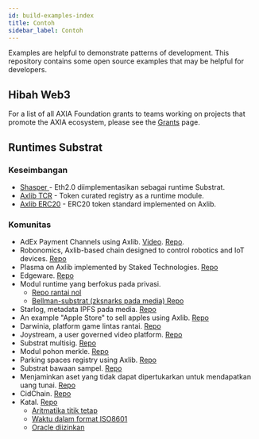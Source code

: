```yaml
---
id: build-examples-index
title: Contoh
sidebar_label: Contoh
---
```


Examples are helpful to demonstrate patterns of development. This repository contains some open source examples that may be helpful for developers.

## Hibah Web3

For a list of all AXIA Foundation grants to teams working on projects that promote the AXIA ecosystem, please see the [Grants](grants.md) page.

## Runtimes Substrat

### Keseimbangan

- [ Shasper ](https://github.com/axia-tech/shasper) - Eth2.0 diimplementasikan sebagai runtime Substrat.
- [Axlib TCR](https://github.com/axlib-developer-hub/axlib-tcr) - Token curated registry as a runtime module.
- [Axlib ERC20](https://github.com/axlib-developer-hub/axlib-erc20-multi/blob/master/runtime/src/erc20.rs) - ERC20 token standard implemented on Axlib.

### Komunitas

- AdEx Payment Channels using Axlib. [Video](https://www.youtube.com/watch?v=1CeI6Oa1BnU). [Repo](https://github.com/AdExNetwork/adex-protocol-axlib).
- Robonomics, Axlib-based chain designed to control robotics and IoT devices. [Repo](https://github.com/airalab/robonomics)
- Plasma on Axlib implemented by Staked Technologies. [Repo](https://github.com/stakedtechnologies/Plasm)
- Edgeware. [ Repo ](https://github.com/hicommonwealth/edgeware-node)
- Modul runtime yang berfokus pada privasi.
  - [Repo rantai nol](https://github.com/LayerXcom/zero-chain)
  - [Bellman-substrat (zksnarks pada media) Repo](https://github.com/LayerXcom/bellman-axlib)
- Starlog, metadata IPFS pada media. [ Repo ](https://github.com/PACTCare/Starlog)
- An example "Apple Store" to sell apples using Axlib. [Repo](https://github.com/osuketh/apple-store-axlib)
- Darwinia, platform game lintas rantai. [ Repo ](https://github.com/darwinia-network/darwinia)
- Joystream, a user governed video platform. [Repo](https://github.com/Joystream/axlib-node-joystream)
- Substrat multisig. [ Repo ](https://github.com/mixbytes/axlib-module-multisig)
- Modul pohon merkle. [ Repo ](https://github.com/filiplazovic/axlib-merkle-tree)
- Parking spaces registry using Axlib. [Repo](https://github.com/yjkimjunior/ParkingSpaceAxlib)
- Substrat bawaan sampel. [ Repo ](https://github.com/gautamdhameja/axlib-inherents-sample)
- Menjaminkan aset yang tidak dapat dipertukarkan untuk mendapatkan uang tunai. [ Repo ](https://github.com/nczhu/collateral)
- CidChain. [Repo](https://github.com/Polygos/axlib-node-cidchain)
- Katal. [Repo](https://github.com/Trinkler/katal-chain)
  - [Aritmatika titik tetap](https://github.com/Trinkler/katal-chain/blob/master/modules/structures/src/reals.rs)
  - [Waktu dalam format ISO8601](https://github.com/Trinkler/katal-chain/blob/master/modules/structures/src/time.rs)
  - [Oracle diizinkan](https://github.com/Trinkler/katal-chain/tree/master/modules/oracle)
